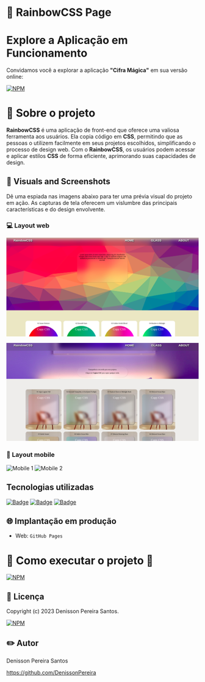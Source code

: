# 🌈 RainbowCSS Page

# Explore a Aplicação em Funcionamento

Convidamos você a explorar a aplicação **"Cifra Mágica"** em sua versão online: 

[![NPM](https://img.shields.io/badge/Clique%20Aqui-8A2BE2)](https://denissonpereira.github.io/RainbowCSS/)

# 📑 Sobre o projeto

**RainbowCSS** é uma aplicação de front-end que oferece uma valiosa ferramenta aos usuários. Ela copia código em **CSS**, permitindo que as pessoas o utilizem facilmente em seus projetos escolhidos, simplificando o processo de design web. Com o **RainbowCSS**, os usuários podem acessar e aplicar estilos **CSS** de forma eficiente, aprimorando suas capacidades de design.

## 📸 Visuals and Screenshots

Dê uma espiada nas imagens abaixo para ter uma prévia visual do projeto em ação. As capturas de tela oferecem um vislumbre das principais características e do design envolvente.

### 💻 Layout web
![Web 1](/public/Captura1.png)

![Web 2](/public/Captura2.png)

### 📱 Layout mobile
![Mobile 1](https://via.placeholder.com/150) ![Mobile 2](https://via.placeholder.com/150)

## Tecnologias utilizadas

[![Badge](https://img.shields.io/badge/HTML-orange?style=flat&logo=html5&logoColor=white)](https://www.w3.org/html/)
[![Badge](https://img.shields.io/badge/CSS-blue?style=flat&logo=css3&logoColor=white)](https://www.w3.org/Style/CSS/Overview.en.html)
[![Badge](https://img.shields.io/badge/JavaScript-yellow?style=flat&logo=javascript&logoColor=white)](https://developer.mozilla.org/en-US/docs/Web/JavaScript)


## 🌐 Implantação em produção

- Web: `GitHub Pages`

# 🚀 Como executar o projeto 🚀

[![NPM](https://img.shields.io/badge/Clique%20Aqui-8A2BE2)](https://denissonpereira.github.io/RainbowCSS/)

## 📜 Licença

Copyright (c) 2023 Denisson Pereira Santos.

[![NPM](https://img.shields.io/npm/l/react)](https://github.com/DenissonPereira/RainbowCSS/blob/main/LICENSE) 

## ✏️ Autor

Denisson Pereira Santos

https://github.com/DenissonPereira